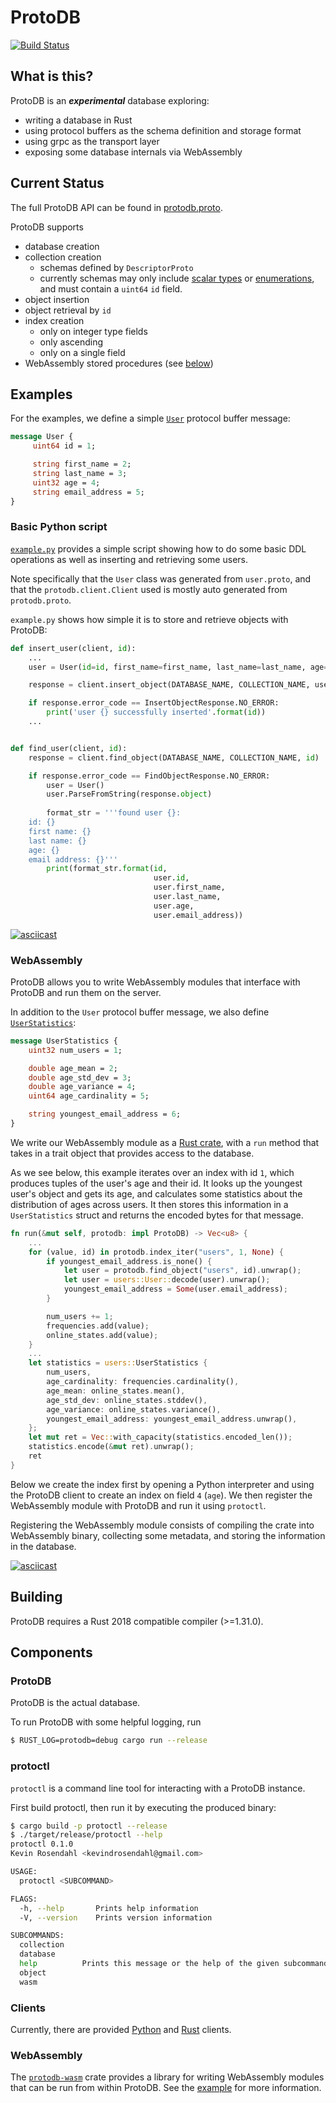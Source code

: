 ProtoDB
=======

[![Build Status](https://travis-ci.org/kevindrosendahl/ProtoDB.svg?branch=master)](https://travis-ci.org/kevindrosendahl/ProtoDB)

## What is this?
ProtoDB is an ***experimental*** database exploring:
- writing a database in Rust
- using protocol buffers as the schema definition and storage format
- using grpc as the transport layer
- exposing some database internals via WebAssembly

## Current Status

The full ProtoDB API can be found in [protodb.proto](proto/protodb/protodb.proto).

ProtoDB supports
- database creation
- collection creation
    - schemas defined by `DescriptorProto`
    - currently schemas may only include [scalar types](https://developers.google.com/protocol-buffers/docs/proto3#scalar) or [enumerations](https://developers.google.com/protocol-buffers/docs/proto3#enum), and must contain a `uint64` `id` field.
- object insertion
- object retrieval by `id`
- index creation
    - only on integer type fields
    - only ascending
    - only on a single field
- WebAssembly stored procedures (see [below](#webassembly))

## Examples

For the examples, we define a simple [`User`](examples/protos/user.proto) protocol buffer message:

```proto
message User {
     uint64 id = 1;

     string first_name = 2;
     string last_name = 3;
     uint32 age = 4;
     string email_address = 5;
}
```

### Basic Python script

[`example.py`](examples/basic/example.py) provides a simple script showing how to do some basic DDL operations as well as inserting and retrieving some users.

Note specifically that the `User` class was generated from `user.proto`, and that the `protodb.client.Client` used is mostly auto generated from `protodb.proto`.

`example.py` shows how simple it is to store and retrieve objects with ProtoDB:

```python
def insert_user(client, id):
    ...
    user = User(id=id, first_name=first_name, last_name=last_name, age=age, email_address=email_address)

    response = client.insert_object(DATABASE_NAME, COLLECTION_NAME, user)

    if response.error_code == InsertObjectResponse.NO_ERROR:
        print('user {} successfully inserted'.format(id))
    ...


def find_user(client, id):
    response = client.find_object(DATABASE_NAME, COLLECTION_NAME, id)

    if response.error_code == FindObjectResponse.NO_ERROR:
        user = User()
        user.ParseFromString(response.object)
        
        format_str = '''found user {}:
    id: {}
    first name: {}
    last name: {}
    age: {}
    email address: {}'''
        print(format_str.format(id,
                                user.id,
                                user.first_name,
                                user.last_name,
                                user.age,
                                user.email_address))
```

[![asciicast](https://asciinema.org/a/216904.svg)](https://asciinema.org/a/216904)

### WebAssembly

ProtoDB allows you to write WebAssembly modules that interface with ProtoDB and run them on the server.

In addition to the `User` protocol buffer message, we also define [`UserStatistics`](examples/protos/user_statistics.proto):

```proto
message UserStatistics {
    uint32 num_users = 1;

    double age_mean = 2;
    double age_std_dev = 3;
    double age_variance = 4;
    uint64 age_cardinality = 5;

    string youngest_email_address = 6;
}
```

We write our WebAssembly module as a [Rust crate](examples/wasm), with a `run` method that takes in a trait object that provides access to the database.

As we see below, this example iterates over an index with id `1`, which produces tuples of the user's age and their id. It looks up the youngest user's object and gets its age, and calculates some statistics about the distribution of ages across users. It then stores this information in a `UserStatistics` struct and returns the encoded bytes for that message.

```rust
fn run(&mut self, protodb: impl ProtoDB) -> Vec<u8> {
    ...
    for (value, id) in protodb.index_iter("users", 1, None) {
        if youngest_email_address.is_none() {
            let user = protodb.find_object("users", id).unwrap();
            let user = users::User::decode(user).unwrap();
            youngest_email_address = Some(user.email_address);
        }

        num_users += 1;
        frequencies.add(value);
        online_states.add(value);
    }
    ...
    let statistics = users::UserStatistics {
        num_users,
        age_cardinality: frequencies.cardinality(),
        age_mean: online_states.mean(),
        age_std_dev: online_states.stddev(),
        age_variance: online_states.variance(),
        youngest_email_address: youngest_email_address.unwrap(),
    };
    let mut ret = Vec::with_capacity(statistics.encoded_len());
    statistics.encode(&mut ret).unwrap();
    ret
}
```

Below we create the index first by opening a Python interpreter and using the ProtoDB client to create an index on field `4` (`age`). We then register the WebAssembly module with ProtoDB and run it using `protoctl`.

Registering the WebAssembly module consists of compiling the crate into WebAssembly binary, collecting some metadata, and storing the information in the database.

[![asciicast](https://asciinema.org/a/216912.svg)](https://asciinema.org/a/216912)

## Building

ProtoDB requires a Rust 2018 compatible compiler (>=1.31.0).

## Components

### ProtoDB
ProtoDB is the actual database.

To run ProtoDB with some helpful logging, run

```bash
$ RUST_LOG=protodb=debug cargo run --release
```

### protoctl

`protoctl` is a command line tool for interacting with a ProtoDB instance.

First build protoctl, then run it by executing the produced binary:

```bash
$ cargo build -p protoctl --release
$ ./target/release/protoctl --help
protoctl 0.1.0
Kevin Rosendahl <kevindrosendahl@gmail.com>

USAGE:
  protoctl <SUBCOMMAND>

FLAGS:
  -h, --help       Prints help information
  -V, --version    Prints version information

SUBCOMMANDS:
  collection
  database
  help          Prints this message or the help of the given subcommand(s)
  object
  wasm
```

### Clients

Currently, there are provided [Python](clients/python) and [Rust](clients/rust) clients.

### WebAssembly

The [`protodb-wasm`](crates/wasm) crate provides a library for writing WebAssembly modules that can be run from within ProtoDB. See the [example](#webassembly) for more information.
